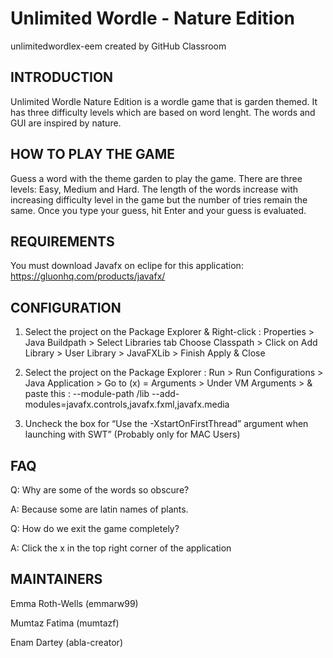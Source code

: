 # Unlimited Wordle - Nature Edition
unlimitedwordlex-eem created by GitHub Classroom


INTRODUCTION
-------------

Unlimited Wordle Nature Edition is a wordle game that is garden themed. It has three difficulty levels which are based on word lenght. The words and GUI are inspired by nature.

HOW TO PLAY THE GAME
--------------------
Guess a word with the theme garden to play the game. There are three levels: Easy, Medium and Hard. The length of the words increase with increasing difficulty level in the game but the number of tries remain the same. Once you type your guess, hit Enter and your guess is evaluated.

REQUIREMENTS
-------------
You must download Javafx on eclipe for this application: https://gluonhq.com/products/javafx/

CONFIGURATION
-------------
1. Select the project on the Package Explorer & Right-click :
Properties > Java Buildpath > Select Libraries tab
Choose Classpath > Click on Add Library > User Library > JavaFXLib > Finish
Apply & Close

2. Select the project on the Package Explorer :
Run > Run Configurations > Java Application >
Go to (x) = Arguments > Under VM Arguments > <path-to-javafx-sdk> & paste this :
--module-path <path-to-javafx-sdk>/lib --add-modules=javafx.controls,javafx.fxml,javafx.media
 
3. Uncheck the box for “Use the -XstartOnFirstThread” argument when launching with SWT”
(Probably only for MAC Users)

 FAQ
 ---
 Q: Why are some of the words so obscure?
 
 A: Because some are latin names of plants.
 
 Q: How do we exit the game completely?
 
 A: Click the x in the top right corner of the application
 
 
MAINTAINERS
-----------
Emma Roth-Wells (emmarw99)
 
Mumtaz Fatima (mumtazf)
 
Enam Dartey (abla-creator)
 
